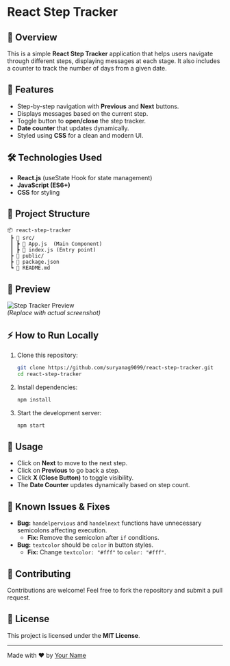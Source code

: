 # React Step Tracker

## 📌 Overview
This is a simple **React Step Tracker** application that helps users navigate through different steps, displaying messages at each stage. It also includes a counter to track the number of days from a given date.

## 🚀 Features
- Step-by-step navigation with **Previous** and **Next** buttons.
- Displays messages based on the current step.
- Toggle button to **open/close** the step tracker.
- **Date counter** that updates dynamically.
- Styled using **CSS** for a clean and modern UI.

## 🛠️ Technologies Used
- **React.js** (useState Hook for state management)
- **JavaScript (ES6+)**
- **CSS** for styling

## 📂 Project Structure
```
📦 react-step-tracker
 ┣ 📜 src/
 ┃ ┣ 📜 App.js  (Main Component)
 ┃ ┣ 📜 index.js (Entry point)
 ┣ 📜 public/
 ┣ 📜 package.json
 ┗ 📜 README.md
```

## 📸 Preview
![Step Tracker Preview](https://via.placeholder.com/800x400)  
*(Replace with actual screenshot)*

## ⚡ How to Run Locally
1. Clone this repository:
   ```sh
   git clone https://github.com/suryanag9099/react-step-tracker.git
   cd react-step-tracker
   ```
2. Install dependencies:
   ```sh
   npm install
   ```
3. Start the development server:
   ```sh
   npm start
   ```

## 🔧 Usage
- Click on **Next** to move to the next step.
- Click on **Previous** to go back a step.
- Click **X (Close Button)** to toggle visibility.
- The **Date Counter** updates dynamically based on step count.

## 🐞 Known Issues & Fixes
- **Bug:** `handelpervious` and `handelnext` functions have unnecessary semicolons affecting execution.
  - **Fix:** Remove the semicolon after `if` conditions.
- **Bug:** `textcolor` should be `color` in button styles.
  - **Fix:** Change `textcolor: "#fff"` to `color: "#fff"`.

## 🤝 Contributing
Contributions are welcome! Feel free to fork the repository and submit a pull request.

## 📜 License
This project is licensed under the **MIT License**.

---
Made with ❤️ by [Your Name](https://github.com/suryanag9099)

